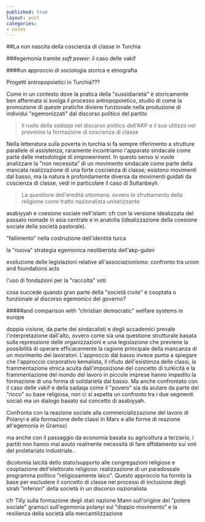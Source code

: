 ```yaml
---
published: true
layout: post
categories:
- notes
---
```


##La non nascita della coscienza di classe in Turchia

###egemonia tramite *soft power*: il caso delle vakif 

####un approccio di sociologia storica e etnografia

Progetti antropopoietici in Turchia???

Come in un contesto dove la pratica della "sussidiarietà" è storicamente ben affermata si svolga il processo antropopoietico, studio di come la promozione di queste pratiche diviene funzionale nella produzione di individui "egemonizzati" dal discorso politico del partito

>Il ruolo della *sadaqa* nel discorso politico dell'AKP e il suo utilizzo nel prevenire la formazione di coscienza di classe

Nella letteratura sulla poverta in turchia si fa sempre riferimento a strutture parallele di assistenza, raramente incontriamo l'apparato sindacale come parte delle metodologie di *empowerment*. In questo senso si vuole analizzare la "non necessita" di un movimento sindacale come parte della mancata realizzazione di una forte coscienza di classe; esistono movimenti dal basso, ma la natura è profondamente diversa da movimenti guidati da coscienza di classe, vedi in particolare il caso di Sultanbeyli.

>La questione dell'eredità ottomana: ovvero lo sfruttamento della religione come tratto nazionalista unitarizzante 

asabiyyah e coesione sociale nell'islam: cfr con la versione idealizzata del passato nomade in asia centrale e in anatolia (idealizzazione della coesione sociale della società pastorale).

"fallimento" nella costruzione dell'identità turca

la "nuova" strategia egemonica neoliberista dell'akp-gulen

evoluzione delle legislazioni relative all'associazionismo: confronto tra union and foundations acts

l'uso di fondazioni per la "raccolta" voti

cosa succede quando gran parte della "società civile" è cooptata o funzionale al discorso egemonico del governo?
 
#####and comparison with "christian democratic" welfare systems in europe

doppia visione, da parte dei sindacalisti e degli accademici prevale l'interpretazione dall'alto, ovvero come sia una questione strutturale basata sulla repressione delle organizzazioni e una legislazione che previene la possibilità di operare efficacemente la ragione principale della mancanza di un movimento dei lavoratori. L'approccio dal basso invece punta a spiegare che l'approccio corporativo kemalista, il rifiuto dell'esistenza delle classi, la frammentazione etnica acuita dall'imposizione del concetto di turkicità e la frammentazione del mondo del lavoro in piccole imprese hanno impedito la formazione di una forma di solidarietà dal basso.
Ma anche confrontato con il caso delle vakif e della sadaqa come il "povero" sia da aiutare da parte del "ricco" su base religiosa, non ci si aspetta un confronto tra i due segmenti sociali ma un dialogo basato sul concetto di asabiyyah.

Confronta con la reazione sociale alla commercializzazione del lavoro di Polanyi e alla formazione delle classi in Marx e alle forme di reazione all'egemonia in Gramsci

ma anche con il passaggio da economia basata su agricoltura a terziario, i partiti non hanno mai avuto realmente necessità di fare affidamento sui voti del proletariato industriale..

dicotomia laicità dello stato/supporto alle congregazioni religiose e cooptazione dell'elettorato religioso: realizzazione di un paradossale programma politico "religiosamente laico". Questo approccio ha fornito la base per escludere il concetto di classe nei processi di inclusione degli strati "inferiori" della società in un discorso nazionalista

cfr Tilly sulla formazione degli stati nazione
	Mann sull'origine del "potere sociale"
	gramsci sull'egemonia
	polanyi sul "doppio movimento" e la resilienza della società alla mercantilizzazione
